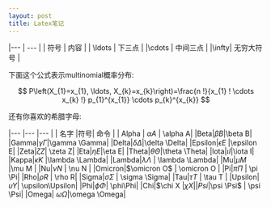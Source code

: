 ```yaml
---
layout: post
title: Latex笔记
---
```

|--- | --- |
| 符号 | 内容 |
| \ldots | 下三点 |
|\cdots | 中间三点 |
|\infty| 无穷大符号 |

下面这个公式表示multinomial概率分布:  

$$ P\left(X_{1}=x_{1}, \ldots, X_{k}=x_{k}\right)=\frac{n !}{x_{1} ! \cdots x_{k} !} p_{1}^{x_{1}} \cdots p_{k}^{x_{k}} $$

还有你喜欢的希腊字母:  


|--- |--- |--- |
| 名字 |符号| 命令 |
| Alpha | $\alpha A$ | \alpha A|
|Beta|$\beta B$|\beta B|
|Gamma|$\gamma \Gamma$|\gamma \Gamma|
|Delta|$\delta \Delta$|\delta \Delta|
|Epsilon|$\epsilon E$ |\epsilon E|
|Zeta|$\zeta Z$| \zeta Z|
|Eta|$\eta E$|\eta E|
|Theta|$\theta \Theta$|\theta \Theta|
|lota|$\iota I$|\iota I|
|Kappa|$\kappa K$ |\lambda \Lambda|
|Lambda|$\lambda \Lambda$ | \lambda \Lambda|
|Mu|$\mu M$ |\mu M |
|Nu|$\nu N$ | \nu N |
|Omicron|$\omicron O$ | \omicron O |
|Pi|$\pi \Pi$ | \pi \Pi|
|Rho|$\rho R$ | \rho R|
|Sigma|$\sigma \Sigma$ | \sigma \Sigma|
|Tau|$\tau T$ | \tau T |
|Upsilon|$\upsilon \Upsilon$| \upsilon\Upsilon|
|Phi|$\phi \Phi$| \phi\Phi|
|Chi|$\chi X $| \chi X| 
|Psi|$\psi \Psi$ | \psi \Psi|
|Omega| $\omega \Omega$|\omega \Omega|
 

